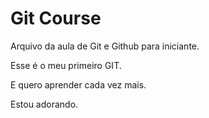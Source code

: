 # Git Course

Arquivo da aula de Git e Github para iniciante.

Esse é o meu primeiro GIT.

E quero aprender cada vez mais.

Estou adorando.
